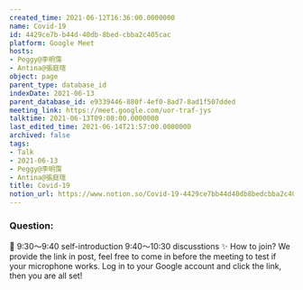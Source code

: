 ```yaml
---
created_time: 2021-06-12T16:36:00.0000000
name: Covid-19
id: 4429ce7b-b44d-40db-8bed-cbba2c405cac
platform: Google Meet
hosts:
- Peggy@李明霈
- Antina@張庭瑄
object: page
parent_type: database_id
indexDate: 2021-06-13
parent_database_id: e9339446-880f-4ef0-8ad7-8ad1f507dded
meeting_link: https://meet.google.com/uor-traf-jys
talktime: 2021-06-13T09:00:00.0000000
last_edited_time: 2021-06-14T21:57:00.0000000
archived: false
tags:
- Talk
- 2021-06-13
- Peggy@李明霈
- Antina@張庭瑄
title: Covid-19
notion_url: https://www.notion.so/Covid-19-4429ce7bb44d40db8bedcbba2c405cac
---
```


### Question:


   
   
   
   
   
📅
9:30～9:40 self-introduction
9:40～10:30 discusstions
✨
How to join?
We provide the link in post, feel free to come in before the meeting to test if your microphone works. Log in to your Google account and click the link, then you are all set!

